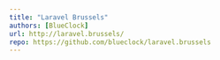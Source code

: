 ```yaml
---
title: "Laravel Brussels"
authors: [BlueClock]
url: http://laravel.brussels/
repo: https://github.com/blueclock/laravel.brussels
---
```

